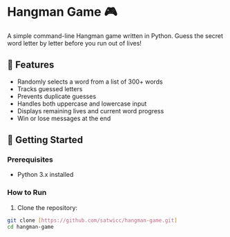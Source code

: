 # Hangman Game 🎮

A simple command-line Hangman game written in Python. Guess the secret word letter by letter before you run out of lives!

## 🔧 Features

- Randomly selects a word from a list of 300+ words
- Tracks guessed letters
- Prevents duplicate guesses
- Handles both uppercase and lowercase input
- Displays remaining lives and current word progress
- Win or lose messages at the end

## 🚀 Getting Started

### Prerequisites

- Python 3.x installed

### How to Run

1. Clone the repository:

```bash
git clone [https://github.com/satwicc/hangman-game.git]
cd hangman-game
